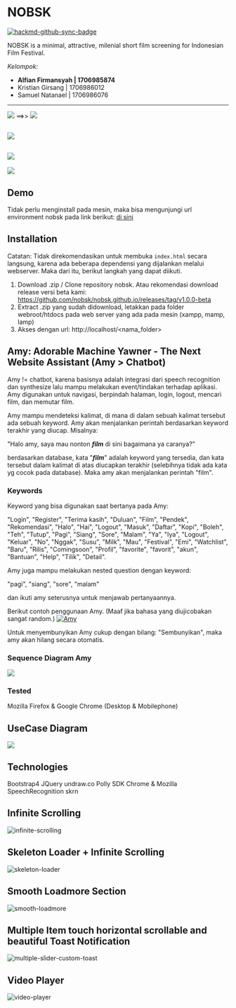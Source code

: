 # NOBSK

[![hackmd-github-sync-badge](https://hackmd.io/g57oFvBCQJ2kNNN1_pBp3g/badge)](https://hackmd.io/g57oFvBCQJ2kNNN1_pBp3g)


NOBSK is a minimal, attractive, milenial short film screening for Indonesian Film Festival.

*Kelompok:*
- **Alfian Firmansyah | 1706985874**
- Kristian Girsang | 1706986012
- Samuel Natanael | 1706986076

---

![](https://i.imgur.com/Z4F7a52.png) ==>> ![](https://i.imgur.com/QIT6a41.png)


![](https://i.imgur.com/NOAPU1T.png)
---
![](https://i.imgur.com/RyfcitG.jpg)
---
![](https://i.imgur.com/hbmiH7U.png)

## Demo

Tidak perlu menginstall pada mesin, maka bisa mengunjungi url environment nobsk pada link berikut: [di sini](https://nobsk.herokuapp.com)

## Installation

Catatan: Tidak direkomendasikan untuk membuka `index.html` secara langsung, karena ada beberapa dependensi yang dijalankan melalui webserver. Maka dari itu, berikut langkah yang dapat diikuti.

1. Download .zip / Clone repository nobsk. Atau rekomendasi download release versi beta kami: https://github.com/nobsk/nobsk.github.io/releases/tag/v1.0.0-beta
2. Extract .zip yang sudah didownload, letakkan pada folder webroot/htdocs pada web server yang ada pada mesin (xampp, mamp, lamp)
3. Akses dengan url: http://localhost/<nama_folder>




## Amy: Adorable Machine Yawner - The Next Website Assistant (Amy > Chatbot)

Amy != chatbot, karena basisnya adalah integrasi dari speech recognition dan synthesize lalu mampu melakukan event/tindakan terhadap aplikasi. Amy digunakan untuk navigasi, berpindah halaman, login, logout, mencari film, dan memutar film.

Amy mampu mendeteksi kalimat, di mana di dalam sebuah kalimat tersebut ada sebuah keyword. Amy akan menjalankan perintah berdasarkan keyword terakhir yang diucap. Misalnya:

"Halo amy, saya mau nonton ***film*** di sini bagaimana ya caranya?"

berdasarkan database, kata "***film***" adalah keyword yang tersedia, dan kata tersebut dalam kalimat di atas diucapkan terakhir (selebihnya tidak ada kata yg cocok pada database). Maka amy akan menjalankan perintah "film".
### Keywords

Keyword yang bisa digunakan saat bertanya pada Amy:

"Login", "Register", "Terima kasih", "Duluan", "Film", "Pendek", "Rekomendasi", "Halo", "Hai", "Logout", "Masuk", "Daftar", "Kopi", "Boleh", "Teh", "Tutup", "Pagi", "Siang", "Sore", "Malam", "Ya", "Iya", "Logout", "Keluar", "No", "Nggak", "Susu", "Milk", "Mau", "Festival", "Emi", "Watchlist", "Baru", "Rilis", "Comingsoon", "Profil", "favorite", "favorit", "akun", "Bantuan", "Help", "Tilik", "Detail".

Amy juga mampu melakukan nested question dengan keyword:

"pagi",
"siang",
"sore",
"malam"

dan ikuti amy seterusnya untuk menjawab pertanyaannya.

Berikut contoh penggunaan Amy. (Maaf jika bahasa yang diujicobakan sangat random.)
[![Amy](http://img.youtube.com/vi/zOL0_gS4VxE/0.jpg)](http://www.youtube.com/watch?v=zOL0_gS4VxE "Amy.")

Untuk menyembunyikan Amy cukup dengan bilang:
"Sembunyikan", maka amy akan hilang secara otomatis.

### Sequence Diagram Amy
![](https://i.imgur.com/rTWliHV.png)

### Tested
Mozilla Firefox & Google Chrome (Desktop & Mobilephone)

## UseCase Diagram

![](https://i.imgur.com/8EjdwIJ.png)


## Technologies

Bootstrap4
JQuery
undraw.co
Polly SDK
Chrome & Mozilla SpeechRecognition
skrn

## Infinite Scrolling
![infinite-scrolling](images/infinite.gif)

## Skeleton Loader + Infinite Scrolling
![skeleton-loader](images/skeleton.gif)

## Smooth Loadmore Section
![smooth-loadmore](images/loadmore.gif)

## Multiple Item touch horizontal scrollable and beautiful Toast Notification
![multiple-slider-custom-toast](images/slider.gif)

## Video Player
![video-player](images/player.gif)
